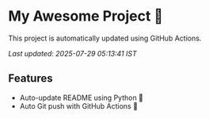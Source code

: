 # My Awesome Project 🚀

This project is automatically updated using GitHub Actions.

_Last updated: 2025-07-29 05:13:41 IST_

## Features
- Auto-update README using Python 🐍
- Auto Git push with GitHub Actions 🤖
